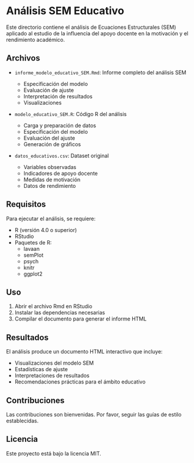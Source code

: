 # Análisis SEM Educativo

Este directorio contiene el análisis de Ecuaciones Estructurales (SEM) aplicado al estudio de la influencia del apoyo docente en la motivación y el rendimiento académico.

## Archivos

- `informe_modelo_educativo_SEM.Rmd`: Informe completo del análisis SEM
  - Especificación del modelo
  - Evaluación de ajuste
  - Interpretación de resultados
  - Visualizaciones

- `modelo_educativo_SEM.R`: Código R del análisis
  - Carga y preparación de datos
  - Especificación del modelo
  - Evaluación del ajuste
  - Generación de gráficos

- `datos_educativos.csv`: Dataset original
  - Variables observadas
  - Indicadores de apoyo docente
  - Medidas de motivación
  - Datos de rendimiento

## Requisitos

Para ejecutar el análisis, se requiere:

- R (versión 4.0 o superior)
- RStudio
- Paquetes de R:
  - lavaan
  - semPlot
  - psych
  - knitr
  - ggplot2

## Uso

1. Abrir el archivo Rmd en RStudio
2. Instalar las dependencias necesarias
3. Compilar el documento para generar el informe HTML

## Resultados

El análisis produce un documento HTML interactivo que incluye:

- Visualizaciones del modelo SEM
- Estadísticas de ajuste
- Interpretaciones de resultados
- Recomendaciones prácticas para el ámbito educativo

## Contribuciones

Las contribuciones son bienvenidas. Por favor, seguir las guías de estilo establecidas.

## Licencia

Este proyecto está bajo la licencia MIT.
